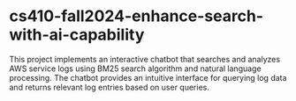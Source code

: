 # cs410-fall2024-enhance-search-with-ai-capability
This project implements an interactive chatbot that searches and analyzes AWS service logs using BM25 search algorithm and natural language processing. The chatbot provides an intuitive interface for querying log data and returns relevant log entries based on user queries.
